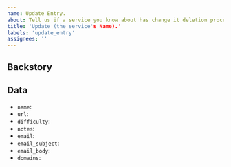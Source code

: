 ```yaml
---
name: Update Entry.
about: Tell us if a service you know about has change it deletion process.
title: 'Update (the service's Name).'
labels: 'update_entry'
assignees: ''
---
```


## Backstory

<!-- Tell a bit about how you noticed the deletion process changed -->

## Data

- `name`: <!-- New Name -->
- `url`: <!-- New Url -->
- `difficulty`: <!-- New Difficulty: easy/medium/hard/impossible -->
- `notes`: <!-- New Notes -->
- `email`: <!-- New Email Address -->
- `email_subject`: <!-- New Email Subject -->
- `email_body`: <!-- New Email Body -->
- `domains`: <!-- New Domains for out [Browser Extensions](https://github.com/jdm-contrib). -->
